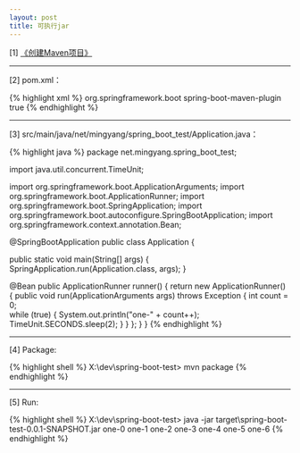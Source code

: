 ```yaml
---
layout: post
title: 可执行jar
---
```


[1] [《创建Maven项目》](/2016/12/28/spring-boot-create-maven-project)

---

[2] pom.xml：

{% highlight xml %}
<build>
  <plugins>
    <plugin>
      <groupId>org.springframework.boot</groupId>
      <artifactId>spring-boot-maven-plugin</artifactId>
      <configuration>
        <executable>true</executable>
      </configuration>
    </plugin>
  </plugins>
</build>
{% endhighlight %}

---

[3] src/main/java/net/mingyang/spring_boot_test/Application.java：

{% highlight java %}
package net.mingyang.spring_boot_test;

import java.util.concurrent.TimeUnit;

import org.springframework.boot.ApplicationArguments;
import org.springframework.boot.ApplicationRunner;
import org.springframework.boot.SpringApplication;
import org.springframework.boot.autoconfigure.SpringBootApplication;
import org.springframework.context.annotation.Bean;

@SpringBootApplication
public class Application {
  
  public static void main(String[] args) {
    SpringApplication.run(Application.class, args);
  }
  
  @Bean
  public ApplicationRunner runner() {
    return new ApplicationRunner() {
      public void run(ApplicationArguments args) throws Exception {
        int count = 0;            
        while (true) {
          System.out.println("one-" + count++);
          TimeUnit.SECONDS.sleep(2);
        }
      }
    };
  }
}
{% endhighlight %}

---

[4] Package:

{% highlight shell %}
X:\dev\spring-boot-test> mvn package
{% endhighlight %}

---

[5] Run:

{% highlight shell %}
X:\dev\spring-boot-test> java -jar target\spring-boot-test-0.0.1-SNAPSHOT.jar
one-0
one-1
one-2
one-3
one-4
one-5
one-6
{% endhighlight %}